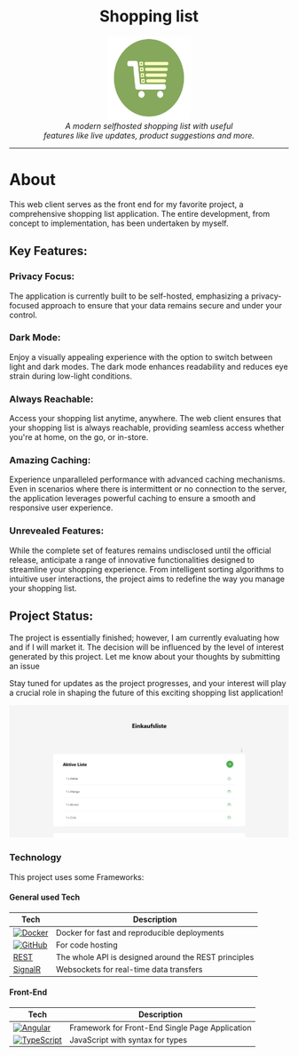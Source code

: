 <h1 align="center">Shopping list </h1>

<p align="center">
  <img src="images/ShoppingList_Logo.svg" alt="shoppingList-logo" width="150px" height="150px"/>
  <br>
  <em>A modern selfhosted shopping list with useful
    <br>   features like live updates, product suggestions and more.</em>
  <br>
</p>

---

# About

This web client serves as the front end for my favorite project, a comprehensive shopping list application. The entire development, from concept to implementation, has been undertaken by myself.

## Key Features:

### Privacy Focus:

The application is currently built to be self-hosted, emphasizing a privacy-focused approach to ensure that your data remains secure and under your control.

### Dark Mode:

Enjoy a visually appealing experience with the option to switch between light and dark modes. The dark mode enhances readability and reduces eye strain during low-light conditions.

### Always Reachable:

Access your shopping list anytime, anywhere. The web client ensures that your shopping list is always reachable, providing seamless access whether you're at home, on the go, or in-store.

### Amazing Caching:

Experience unparalleled performance with advanced caching mechanisms. Even in scenarios where there is intermittent or no connection to the server, the application leverages powerful caching to ensure a smooth and responsive user experience.

### Unrevealed Features:

While the complete set of features remains undisclosed until the official release, anticipate a range of innovative functionalities designed to streamline your shopping experience. From intelligent sorting algorithms to intuitive user interactions, the project aims to redefine the way you manage your shopping list.

## Project Status:

The project is essentially finished; however, I am currently evaluating how and if I will market it. The decision will be influenced by the level of interest generated by this project. Let me know about your thoughts by submitting an issue

Stay tuned for updates as the project progresses, and your interest will play a crucial role in shaping the future of this exciting shopping list application!

![Shoppinglist UI](images/ShoppingList_UI.png)

### Technology

This project uses some Frameworks:

#### General used Tech

| Tech                                                                                                                                        | Description                                          |
| ------------------------------------------------------------------------------------------------------------------------------------------- | ---------------------------------------------------- |
| [![Docker](https://img.shields.io/badge/docker-%230db7ed.svg?style=for-the-badge&logo=docker&logoColor=white)](https://www.docker.com/)     | Docker for fast and reproducible deployments         |
| [![GitHub](https://img.shields.io/badge/github-%23121011.svg?style=for-the-badge&logo=github&logoColor=white)](https://github.com/features) | For code hosting                                     |
| [REST](https://www.ibm.com/cloud/learn/rest-apis)                                                                                           | The whole API is designed around the REST principles |
| [SignalR](https://dotnet.microsoft.com/en-us/apps/aspnet/signalr)                                                                           | Websockets for real-time data transfers              |

#### Front-End

| Tech                                                                                                                                                        | Description                                     |
| ----------------------------------------------------------------------------------------------------------------------------------------------------------- | ----------------------------------------------- |
| [![Angular](https://img.shields.io/badge/Angular-DD0031?style=for-the-badge&logo=angular&logoColor=white)](https://dotnet.microsoft.com/en-us/apps/aspnet)  | Framework for Front-End Single Page Application |
| [![TypeScript](https://img.shields.io/badge/typescript-%23007ACC.svg?style=for-the-badge&logo=typescript&logoColor=white)](https://www.typescriptlang.org/) | JavaScript with syntax for types                |
